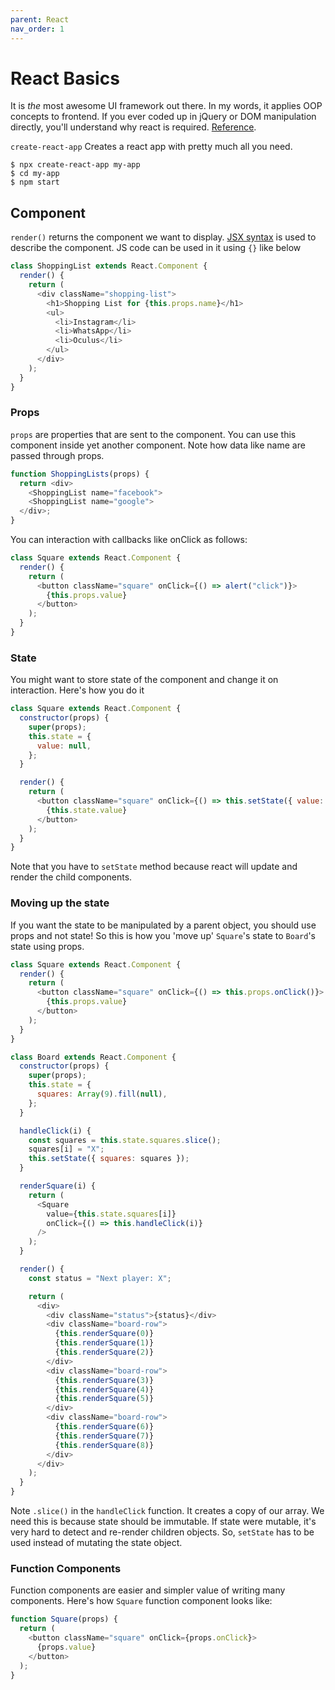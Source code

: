 ```yaml
---
parent: React
nav_order: 1
---
```


# React Basics

It is _the_ most awesome UI framework out there. In my words, it applies OOP concepts to frontend. If you ever coded up in jQuery or DOM manipulation directly, you'll understand why react is required. [Reference](https://reactjs.org/tutorial/tutorial.html#overview).

`create-react-app` Creates a react app with pretty much all you need.

```
$ npx create-react-app my-app
$ cd my-app
$ npm start
```

## Component

`render()` returns the component we want to display. [JSX syntax](https://reactjs.org/docs/introducing-jsx.html) is used to describe the component. JS code can be used in it using `{}` like below

```js
class ShoppingList extends React.Component {
  render() {
    return (
      <div className="shopping-list">
        <h1>Shopping List for {this.props.name}</h1>
        <ul>
          <li>Instagram</li>
          <li>WhatsApp</li>
          <li>Oculus</li>
        </ul>
      </div>
    );
  }
}
```

### Props

`props` are properties that are sent to the component. You can use this component inside yet another component. Note how data like name are passed through props.

```js
function ShoppingLists(props) {
  return <div>
    <ShoppingList name="facebook">
    <ShoppingList name="google">
  </div>;
}
```

You can interaction with callbacks like onClick as follows:

```js
class Square extends React.Component {
  render() {
    return (
      <button className="square" onClick={() => alert("click")}>
        {this.props.value}
      </button>
    );
  }
}
```

### State

You might want to store state of the component and change it on interaction. Here's how you do it

```js
class Square extends React.Component {
  constructor(props) {
    super(props);
    this.state = {
      value: null,
    };
  }

  render() {
    return (
      <button className="square" onClick={() => this.setState({ value: "X" })}>
        {this.state.value}
      </button>
    );
  }
}
```

Note that you have to `setState` method because react will update and render the child components.

### Moving up the state

If you want the state to be manipulated by a parent object, you should use props and not state! So this is how you 'move up' `Square`'s state to `Board`'s state using props.

```js
class Square extends React.Component {
  render() {
    return (
      <button className="square" onClick={() => this.props.onClick()}>
        {this.props.value}
      </button>
    );
  }
}

class Board extends React.Component {
  constructor(props) {
    super(props);
    this.state = {
      squares: Array(9).fill(null),
    };
  }

  handleClick(i) {
    const squares = this.state.squares.slice();
    squares[i] = "X";
    this.setState({ squares: squares });
  }

  renderSquare(i) {
    return (
      <Square
        value={this.state.squares[i]}
        onClick={() => this.handleClick(i)}
      />
    );
  }

  render() {
    const status = "Next player: X";

    return (
      <div>
        <div className="status">{status}</div>
        <div className="board-row">
          {this.renderSquare(0)}
          {this.renderSquare(1)}
          {this.renderSquare(2)}
        </div>
        <div className="board-row">
          {this.renderSquare(3)}
          {this.renderSquare(4)}
          {this.renderSquare(5)}
        </div>
        <div className="board-row">
          {this.renderSquare(6)}
          {this.renderSquare(7)}
          {this.renderSquare(8)}
        </div>
      </div>
    );
  }
}
```

Note `.slice()` in the `handleClick` function. It creates a copy of our array. We need this is because state should be immutable. If state were mutable, it's very hard to detect and re-render children objects. So, `setState` has to be used instead of mutating the state object.

### Function Components

Function components are easier and simpler value of writing many components. Here's how `Square` function component looks like:

```js
function Square(props) {
  return (
    <button className="square" onClick={props.onClick}>
      {props.value}
    </button>
  );
}
```
